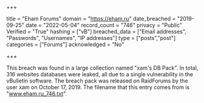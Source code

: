 +++

title = "Eham Forums"
domain = "https://eham.ru"
date_breached = "2019-09-25"
date = "2022-05-04"
record_count = "746"
privacy = "Public"
Verified = "True"
hashing = ["vB"]
breached_data = ["Email addresses", "Passwords", "Usernames", "IP addresses"]
type = ["posts","post"]
categories = ["Forums"]
acknowledged = "No"


+++


This breach was found in a large collection named "xam's DB Pack". In total, 316 websites databases were leaked, all due to a single vulnerability in the vBulletin software. The breach pack was released on RaidForums by the user xam on October 17, 2019. The filename that this entry comes from is "www.eham.ru_746.txt".

